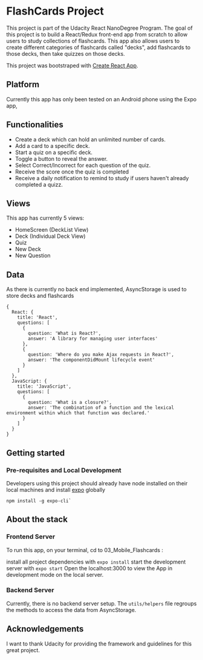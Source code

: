 # FlashCards Project

This project is part of the Udacity React NanoDegree Program. The goal of this project is to build a React/Redux front-end app from scratch to allow users to study collections of flashcards. This app also allows users to create different categories of flashcards called "decks", add flashcards to those decks, then take quizzes on those decks.

This project was bootstraped with [Create React App](https://github.com/facebook/create-react-app).

## Platform

Currently this app has only been tested on an Android phone using the Expo app, 

## Functionalities

- Create a deck which can hold an unlimited number of cards.
- Add a card to a specific deck.
- Start a quiz on a specific deck.
- Toggle a button to reveal the answer.
- Select Correct/Incorrect for each question of the quiz.
- Receive the score once the quiz is completed
- Receive a daily notification to remind to study if users haven't already completed a quizz.

## Views

This app has currently 5 views:
- HomeScreen (DeckList View)
- Deck (Individual Deck View)
- Quiz
- New Deck
- New Question

## Data

As there is currently no back end implemented, AsyncStorage is used to store decks and flashcards

```
{
  React: {
    title: 'React',
    questions: [
      {
        question: 'What is React?',
        answer: 'A library for managing user interfaces'
      },
      {
        question: 'Where do you make Ajax requests in React?',
        answer: 'The componentDidMount lifecycle event'
      }
    ]
  },
  JavaScript: {
    title: 'JavaScript',
    questions: [
      {
        question: 'What is a closure?',
        answer: 'The combination of a function and the lexical environment within which that function was declared.'
      }
    ]
  }
}
```

## Getting started

### Pre-requisites and Local Development

Developers using this project should already have node installed on their local machines and install [expo](https://docs.expo.io/get-started/installation/?redirected) globally

```
npm install -g expo-cli`
```

## About the stack

### Frontend Server

To run this app, on your terminal, cd to 03_Mobile_Flashcards :

install all project dependencies with `expo install`
start the development server with `expo start`
Open the localhost:3000 to view the App in development mode on the local server.

### Backend Server

Currently, there is no backend server setup. The `utils/helpers` file regroups the methods to access the data from AsyncStorage.

## Acknowledgements

I want to thank Udacity for providing the framework and guidelines for this great project.
